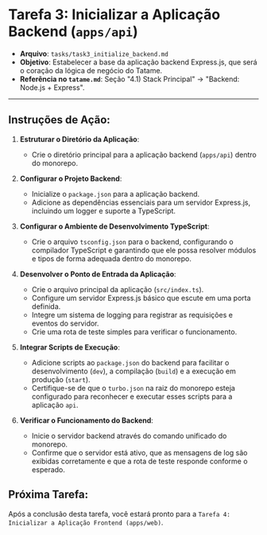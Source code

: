 # Tarefa 3: Inicializar a Aplicação Backend (`apps/api`)

*   **Arquivo**: `tasks/task3_initialize_backend.md`
*   **Objetivo**: Estabelecer a base da aplicação backend Express.js, que será o coração da lógica de negócio do Tatame.
*   **Referência no `tatame.md`**: Seção "4.1) Stack Principal" -> "Backend: Node.js + Express".

---

## Instruções de Ação:

1.  **Estruturar o Diretório da Aplicação**:
    *   Crie o diretório principal para a aplicação backend (`apps/api`) dentro do monorepo.

2.  **Configurar o Projeto Backend**:
    *   Inicialize o `package.json` para a aplicação backend.
    *   Adicione as dependências essenciais para um servidor Express.js, incluindo um logger e suporte a TypeScript.

3.  **Configurar o Ambiente de Desenvolvimento TypeScript**:
    *   Crie o arquivo `tsconfig.json` para o backend, configurando o compilador TypeScript e garantindo que ele possa resolver módulos e tipos de forma adequada dentro do monorepo.

4.  **Desenvolver o Ponto de Entrada da Aplicação**:
    *   Crie o arquivo principal da aplicação (`src/index.ts`).
    *   Configure um servidor Express.js básico que escute em uma porta definida.
    *   Integre um sistema de logging para registrar as requisições e eventos do servidor.
    *   Crie uma rota de teste simples para verificar o funcionamento.

5.  **Integrar Scripts de Execução**:
    *   Adicione scripts ao `package.json` do backend para facilitar o desenvolvimento (`dev`), a compilação (`build`) e a execução em produção (`start`).
    *   Certifique-se de que o `turbo.json` na raiz do monorepo esteja configurado para reconhecer e executar esses scripts para a aplicação `api`.

6.  **Verificar o Funcionamento do Backend**:
    *   Inicie o servidor backend através do comando unificado do monorepo.
    *   Confirme que o servidor está ativo, que as mensagens de log são exibidas corretamente e que a rota de teste responde conforme o esperado.

## Próxima Tarefa:

Após a conclusão desta tarefa, você estará pronto para a `Tarefa 4: Inicializar a Aplicação Frontend (apps/web)`.